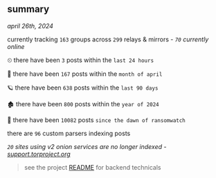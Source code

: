 
## summary
_april 26th, 2024_

currently tracking `163` groups across `299` relays & mirrors - _`70` currently online_

⏲ there have been `3` posts within the `last 24 hours`

🦈 there have been `167` posts within the `month of april`

🪐 there have been `638` posts within the `last 90 days`

🏚 there have been `800` posts within the `year of 2024`

🦕 there have been `10082` posts `since the dawn of ransomwatch`

there are `96` custom parsers indexing posts

_`20` sites using v2 onion services are no longer indexed - [support.torproject.org](https://support.torproject.org/onionservices/v2-deprecation/)_

> see the project [README](https://github.com/joshhighet/ransomwatch#ransomwatch--) for backend technicals
